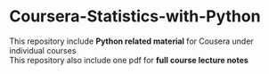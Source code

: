 # Coursera-Statistics-with-Python
This repository include __Python related material__ for Cousera under individual courses </br>
This repository also include one pdf for __full course lecture notes__
